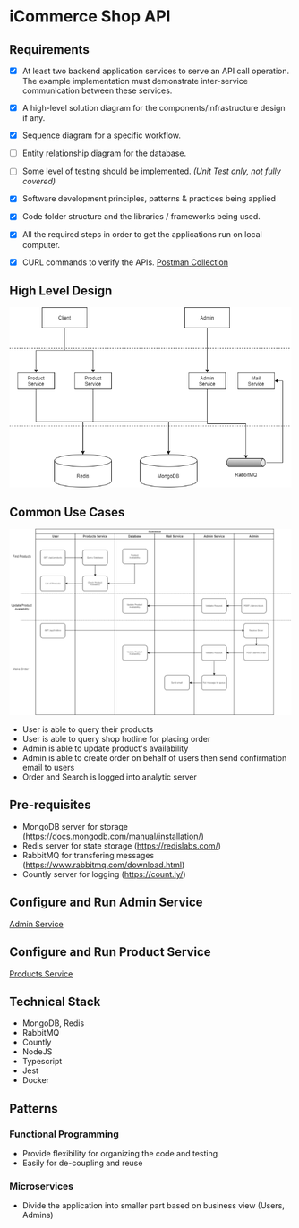 # iCommerce Shop API

## Requirements

- [X] At least ​two​ backend application services to serve an API call operation. The example implementation ​must​ demonstrate inter-service communication between these services.

- [X] A high-level solution diagram for the components/infrastructure design if any.
- [X] Sequence diagram for a specific workflow.

- [ ] Entity relationship diagram for the database.
- [ ] Some level of testing should be implemented. *(Unit Test only, not fully covered)*

- [X] Software development principles, patterns & practices being applied
- [X] Code folder structure and the libraries / frameworks being used.
- [X] All the required steps in order to get the applications run on local
computer.
- [X] CURL commands to verify the APIs. [Postman Collection](<iCommerce.postman_collection.json>)

## High Level Design

![Architecture Design](<https://github.com/thanhlam2410/iComerce/blob/master/iCommerce-design.png>)

## Common Use Cases

![Common Use Cases](<https://github.com/thanhlam2410/iComerce/blob/master/iCommerce-use-case.png>)

- User is able to query their products
- User is able to query shop hotline for placing order
- Admin is able to update product's availability
- Admin is able to create order on behalf of users then send confirmation email to users
- Order and Search is logged into analytic server

## Pre-requisites

- MongoDB server for storage (<https://docs.mongodb.com/manual/installation/>)
- Redis server for state storage (<https://redislabs.com/>)
- RabbitMQ for transfering messages (<https://www.rabbitmq.com/download.html>)
- Countly server for logging (<https://count.ly/>)

## Configure and Run Admin Service

[Admin Service](admin/README.md)

## Configure and Run Product Service

[Products Service](products/README.md)

## Technical Stack

- MongoDB, Redis
- RabbitMQ
- Countly
- NodeJS
- Typescript
- Jest
- Docker

## Patterns

### Functional Programming

- Provide flexibility for organizing the code and testing
- Easily for de-coupling and reuse

### Microservices

- Divide the application into smaller part based on business view (Users, Admins)
